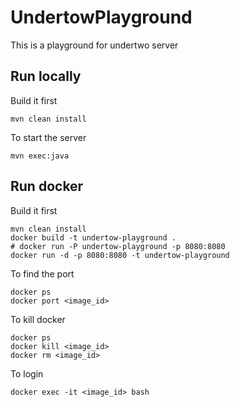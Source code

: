 # UndertowPlayground
This is a playground for undertwo server

## Run locally

Build it first

```mvn clean install```

To start the server

```mvn exec:java```

## Run docker

Build it first

```
mvn clean install
docker build -t undertow-playground .
# docker run -P undertow-playground -p 8080:8080
docker run -d -p 8080:8080 -t undertow-playground
```

To find the port
```
docker ps
docker port <image_id>
```

To kill docker 
```
docker ps
docker kill <image_id>
docker rm <image_id>
```

To login
```
docker exec -it <image_id> bash
```